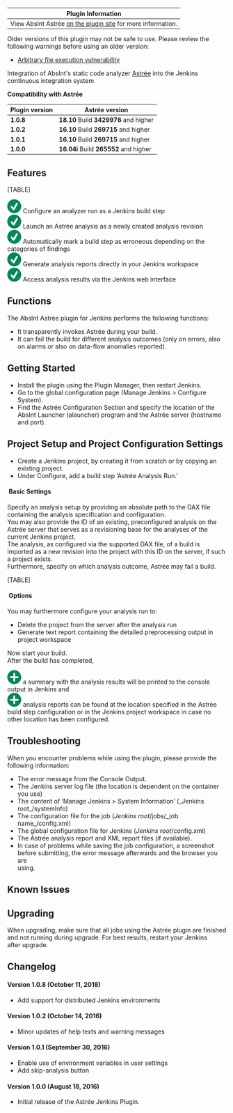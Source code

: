 | Plugin Information                                                                                      |
|---------------------------------------------------------------------------------------------------------|
| View AbsInt Astrée [on the plugin site](https://plugins.jenkins.io/absint-astree) for more information. |

Older versions of this plugin may not be safe to use. Please review the
following warnings before using an older version:

-   [Arbitrary file execution
    vulnerability](https://jenkins.io/security/advisory/2018-06-04/#SECURITY-807)

Integration of AbsInt's static code analyzer
[Astrée](https://www.absint.com/astree) into the Jenkins continuous
integration system

**Compatibility with Astrée**

| Plugin version | Astrée version                         |
|----------------|----------------------------------------|
| **1.0.8**      | **18.10** Build **3429976** and higher |
| **1.0.2**      | **16.10** Build **269715** and higher  |
| **1.0.1**      | **16.10** Build **269715** and higher  |
| **1.0.0**      | **16.04i** Build **265552** and higher |

## Features

[TABLE]

![(tick)](docs/images/check.svg)
Configure an analyzer run as a Jenkins build step  
![(tick)](docs/images/check.svg)
Launch an Astrée analysis as a newly created analysis revision  
![(tick)](docs/images/check.svg)
Automatically mark a build step as erroneous depending on the categories
of findings  
![(tick)](docs/images/check.svg)
Generate analysis reports directly in your Jenkins workspace  
![(tick)](docs/images/check.svg)
Access analysis results via the Jenkins web interface

## Functions

The AbsInt Astrée plugin for Jenkins performs the following functions:

-   It transparently invokes Astrée during your build.
-   It can fail the build for different analysis outcomes (only on
    errors, also on alarms or also on data-flow anomalies reported).

## Getting Started

-   Install the plugin using the Plugin Manager, then restart Jenkins.
-   Go to the global configuration page (Manage Jenkins \> Configure
    System).
-   Find the Astrée Configuration Section and specify the location of
    the AbsInt Launcher (alauncher) program and the Astrée server
    (hostname and port).

## Project Setup and Project Configuration Settings

-   Create a Jenkins project, by creating it from scratch or by copying
    an existing project.
-   Under Configure, add a build step ‘Astrée Analysis Run.’

####  Basic Settings

Specify an analysis setup by providing an absolute path to the DAX file
containing the analysis specification and configuration.  
You may also provide the ID of an existing, preconfigured analysis on
the Astrée server that serves as a revisioning base for the analyses of
the current Jenkins project.  
The analysis, as configured via the supported DAX file, of a build is
imported as a new revision into the project with this ID on the server,
if such a project exists.  
Furthermore, specify on which analysis outcome, Astrée may fail a build.

[TABLE]

####  Options

You may furthermore configure your analysis run to:

-   Delete the project from the server after the analysis run
-   Generate text report containing the detailed preprocessing output in
    project workspace

Now start your build.  
After the build has completed,

![(plus)](docs/images/add.svg)
a summary with the analysis results will be printed to the console
output in Jenkins and  
![(plus)](docs/images/add.svg)
analysis reports can be found at the location specified in the Astrée
build step configuration or in the Jenkins project workspace in case no
other location has been configured.

## **Troubleshooting**

When you encounter problems while using the plugin, please provide the  
following information:

-   The error message from the Console Output.
-   The Jenkins server log file (the location is dependent on the
    container  
    you use)
-   The content of ‘Manage Jenkins \> System Information’ (\_Jenkins  
    root\_/systemInfo)
-   The configuration file for the job (*Jenkins root*/jobs/\_job  
    name\_/config.xml)
-   The global configuration file for Jenkins (*Jenkins
    root*/config.xml)
-   The Astrée analysis report and XML report files (if available).
-   In case of problems while saving the job configuration, a
    screenshot  
    before submitting, the error message afterwards and the browser you
    are  
    using.

## Known Issues

## Upgrading

When upgrading, make sure that all jobs using the Astrée plugin are
finished  
and not running during upgrade. For best results, restart your Jenkins  
after upgrade.

## Changelog

#### **Version 1.0.8 (October 11, 2018)**

-   Add support for distributed Jenkins environments

#### **Version 1.0.2 (October 14, 2016)**

-   Minor updates of help texts and warning messages

#### **Version 1.0.1 (September 30, 2016)**

-   Enable use of environment variables in user settings
-   Add skip-analysis button

#### **Version 1.0.0 (August 18, 2016)**

-   Initial release of the Astrée Jenkins Plugin.
